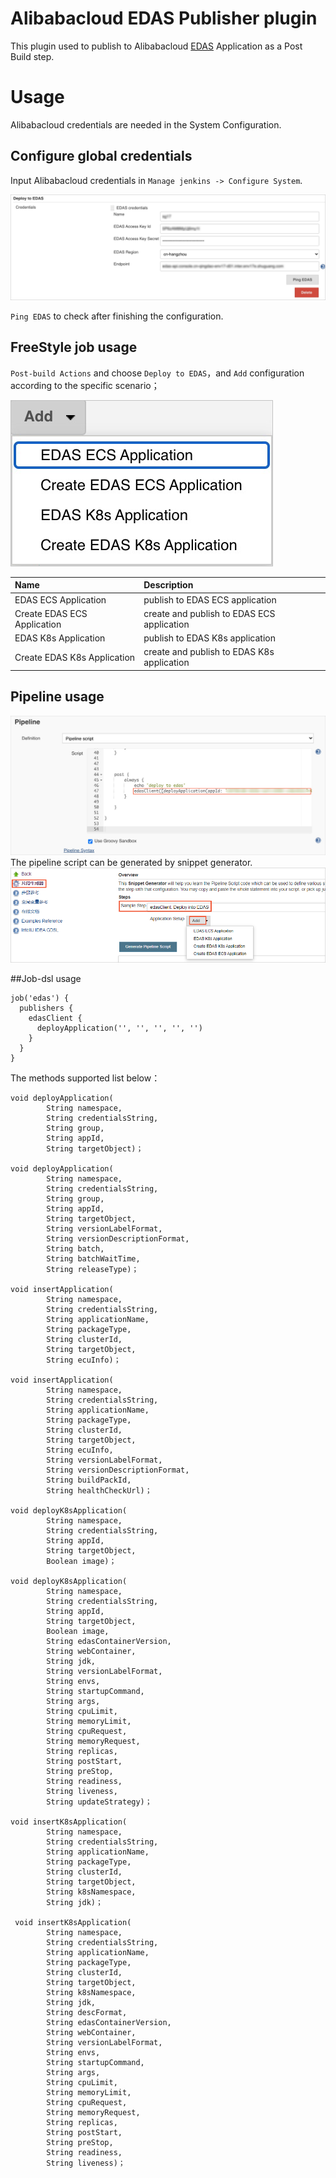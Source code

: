 # Alibabacloud EDAS Publisher plugin
This plugin used to publish to Alibabacloud [EDAS](https://www.aliyun.com/product/edas?spm=5176.12825654.h2v3icoap.479.e9392c4afgWdXy) Application as a Post Build step.

# Usage
Alibabacloud credentials are needed in the System Configuration.

## Configure global credentials
Input Alibabacloud credentials in `Manage jenkins -> Configure System`.

![Global Config](images/globalConfig.png)

`Ping EDAS` to check after finishing the configuration.

## FreeStyle job usage
`Post-build Actions` and choose `Deploy to EDAS`，and `Add` configuration according to the specific scenario；

![deploy_type](images/deployType.png) 

| Name  |  Description |
| :-----|:----------|
|EDAS ECS Application| publish to EDAS ECS application |
|Create EDAS ECS Application| create and publish to EDAS ECS application |
|EDAS K8s Application| publish to EDAS K8s application |
|Create EDAS K8s Application| create and publish to EDAS K8s application |

## Pipeline usage
![pipeline](images/pipeline.png)
The pipeline script can be generated by snippet generator.
![snippet_generator](images/snippet_generator.png)

##Job-dsl usage
```
job('edas') {    
  publishers { 
    edasClient { 
      deployApplication('', '', '', '', '') 
    }
  }
}
```
The methods supported list below：
```
void deployApplication(
        String namespace,
        String credentialsString,
        String group,
        String appId,
        String targetObject)；

void deployApplication(
        String namespace,
        String credentialsString,
        String group,
        String appId,
        String targetObject,
        String versionLabelFormat,
        String versionDescriptionFormat,
        String batch,
        String batchWaitTime,
        String releaseType)；

void insertApplication(
        String namespace,
        String credentialsString,
        String applicationName,
        String packageType,
        String clusterId,
        String targetObject,
        String ecuInfo)；

void insertApplication(
        String namespace,
        String credentialsString,
        String applicationName,
        String packageType,
        String clusterId,
        String targetObject,
        String ecuInfo,
        String versionLabelFormat,
        String versionDescriptionFormat,
        String buildPackId,
        String healthCheckUrl)；

void deployK8sApplication(
        String namespace,
        String credentialsString,
        String appId,
        String targetObject,
        Boolean image)；

void deployK8sApplication(
        String namespace,
        String credentialsString,
        String appId,
        String targetObject,
        Boolean image,
        String edasContainerVersion,
        String webContainer,
        String jdk,
        String versionLabelFormat,
        String envs,
        String startupCommand,
        String args,
        String cpuLimit,
        String memoryLimit,
        String cpuRequest,
        String memoryRequest,
        String replicas,
        String postStart,
        String preStop,
        String readiness,
        String liveness,
        String updateStrategy)；

void insertK8sApplication(
        String namespace,
        String credentialsString,
        String applicationName,
        String packageType,
        String clusterId,
        String targetObject,
        String k8sNamespace,
        String jdk)；

 void insertK8sApplication(
        String namespace,
        String credentialsString,
        String applicationName,
        String packageType,
        String clusterId,
        String targetObject,
        String k8sNamespace,
        String jdk,
        String descFormat,
        String edasContainerVersion,
        String webContainer,
        String versionLabelFormat,
        String envs,
        String startupCommand,
        String args,
        String cpuLimit,
        String memoryLimit,
        String cpuRequest,
        String memoryRequest,
        String replicas,
        String postStart,
        String preStop,
        String readiness,
        String liveness)；
```

